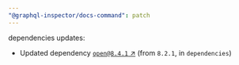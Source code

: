 ```yaml
---
"@graphql-inspector/docs-command": patch
---
```

dependencies updates:
  - Updated dependency [`open@8.4.1` ↗︎](https://www.npmjs.com/package/open/v/8.4.1) (from `8.2.1`, in `dependencies`)

